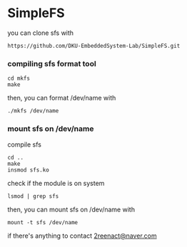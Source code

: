 # SimpleFS
you can clone sfs with
  ```
  https://github.com/DKU-EmbeddedSystem-Lab/SimpleFS.git
  ```
  
### compiling sfs format tool
  ```
  cd mkfs
  make
  ```
then, you can format /dev/name with
  ```
  ./mkfs /dev/name
  ```

### mount sfs on /dev/name
compile sfs
  ```
  cd ..
  make
  insmod sfs.ko
  ```
check if the module is on system
 ```
 lsmod | grep sfs
 ```
then, you can mount sfs on /dev/name with
  ```
  mount -t sfs /dev/name
  ```

if there's anything to contact <2reenact@naver.com> 
